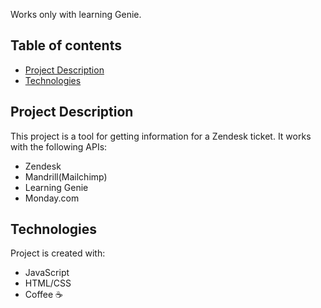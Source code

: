 Works only with learning Genie.

## Table of contents
* [Project Description](#project-description)
* [Technologies](#technologies)


## Project Description
This project is a tool for getting information for a Zendesk ticket. It works with the following APIs:
* Zendesk
* Mandrill(Mailchimp)
* Learning Genie
* Monday.com

	
## Technologies
Project is created with:
* JavaScript
* HTML/CSS
* Coffee ☕
	
